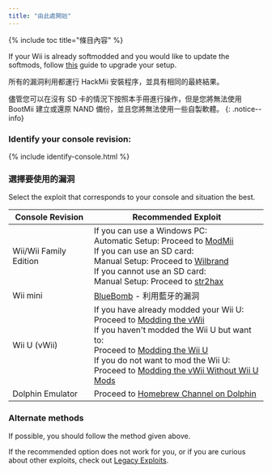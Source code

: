 ```yaml
---
title: "由此處開始"
---
```


{% include toc title="條目內容" %}

If your Wii is already softmodded and you would like to update the softmods, follow [this](hackmii) guide to upgrade your setup.

所有的漏洞利用都運行 HackMii 安裝程序，並具有相同的最終結果。

儘管您可以在沒有 SD 卡的情況下按照本手冊進行操作，但是您將無法使用 BootMii 建立或還原 NAND 備份，並且您將無法使用一些自製軟體。
{: .notice--info}

### Identify your console revision:

{% include identify-console.html %}<br>

### 選擇要使用的漏洞

Select the exploit that corresponds to your console and situation the best.

| Console Revision       | Recommended Exploit                                                                                                                                                                                                                                                                                                                                         |
| ---------------------- | ----------------------------------------------------------------------------------------------------------------------------------------------------------------------------------------------------------------------------------------------------------------------------------------------------------------------------------------------------------- |
| Wii/Wii Family Edition | If you can use a Windows PC:<br> Automatic Setup: Proceed to [ModMii](modmii)<br> If you can use an SD card:<br> Manual Setup: Proceed to [Wilbrand](wilbrand)<br> If you cannot use an SD card:<br> Manual Setup: Proceed to [str2hax](str2hax)<br>                                                                    |
| Wii mini               | [BlueBomb](bluebomb) - 利用藍牙的漏洞                                                                                                                                                                                                                                                                                                                              |
| Wii U (vWii)           | If you have already modded your Wii U:<br> Proceed to [Modding the vWii](vwii-homebrew-channel)<br> If you haven't modded the Wii U but want to:<br> Proceed to [Modding the Wii U](https://wiiu.hacks.guide)<br> If you do not want to mod the Wii U:<br> Proceed to [Modding the vWii Without Wii U Mods](wiiu-nand-dumper) |
| Dolphin Emulator       | Proceed to [Homebrew Channel on Dolphin](homebrew-dolphin)                                                                                                                                                                                                                                                                                                  |

### Alternate methods

If possible, you should follow the method given above.

If the recommended option does not work for you, or if you are curious about other exploits, check out [Legacy Exploits](legacy-exploits).
